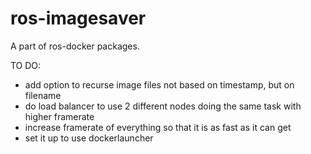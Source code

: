 # ros-imagesaver

A part of ros-docker packages.

TO DO:

- add option to recurse image files not based on timestamp, but on filename
- do load balancer to use 2 different nodes doing the same task with higher framerate
- increase framerate of everything so that it is as fast as it can get
- set it up to use dockerlauncher
